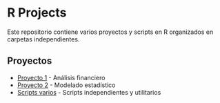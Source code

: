 # R Projects

Este repositorio contiene varios proyectos y scripts en R organizados en carpetas independientes.

## Proyectos

- [Proyecto 1](./Proyecto1) - Análisis financiero  
- [Proyecto 2](./Proyecto2) - Modelado estadístico  
- [Scripts varios](./ScriptsVariados) - Scripts independientes y utilitarios  

